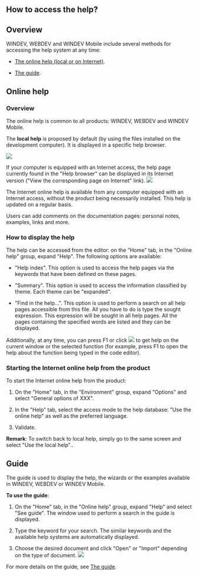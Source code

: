 


## How to access the help?
			



<a name="NOTE1"></a>
<a name="NOTE1_1"></a>


## Overview
<a name="overview_ELTTEXTE000171"></a>
WINDEV, WEBDEV and WINDEV Mobile include several methods for accessing the help system at any time:         

- [The online help (local or on Internet)](#NOTE2_1).

- [The guide](#NOTE3_1). 




<a name="NOTE2"></a>
<a name="NOTE2_1"></a>


## Online help
<a name="online_help_ELTTEXTE000195"></a>


### Overview
<a name="overview_ELTPARAGRAPHE000025"></a>

The online help is common to all products: WINDEV, WEBDEV and WINDEV Mobile. 

The **local help** is proposed by default (by using the files installed on the development computer). It is displayed in a specific help browser. 

![](https://doc.pcsoft.fr/en-US/images/image.awp?langid=3&name=P0_Aide_Browser.jpg&type=thumb)


If your computer is equipped with an Internet access, the help page currently found in the "Help browser" can be displayed in its Internet version ("View the corresponding page on Internet" link). 
![](https://doc.pcsoft.fr/en-US/images/image.awp?langid=3&name=P0_Aide_HTML.jpg&type=thumb)


The Internet online help is available from any computer equipped with an Internet access, without the product being necessarily installed. This help is updated on a regular basis. 

Users can add comments on the documentation pages: personal notes, examples, links and more.


### How to display the help
<a name="how_display_the_help_ELTPARAGRAPHE000040"></a>

The help can be accessed from the editor: on the "Home" tab, in the "Online help" group, expand "Help". The following options are available: 

- "Help index". This option is used to access the help pages via the keywords that have been defined on these pages. 

- "Summary". This option is used to access the information classified by theme. Each theme can be "expanded".

- "Find in the help...". This option is used to perform a search on all help pages accessible from this file. All you have to do is type the sought expression. This expression will be sought in all help pages. All the pages containing the specified words are listed and they can be displayed.




Additionally, at any time, you can press F1 or click ![](https://doc.pcsoft.fr/en-US/images/image.awp?langid=3&name=BTN_Aide.Gif)
 to get help on the current window or the selected function (for example, press F1 to open the help about the function being typed in the code editor).


### Starting the Internet online help from the product
<a name="starting_the_internet_online_help_from_the_product_ELTPARAGRAPHE000065"></a>

To start the Internet online help from the product: 

1. On the "Home" tab, in the "Environment" group, expand "Options" and select "General options of XXX".

2. In the "Help" tab, select the access mode to the help database: "Use the online help" as well as the preferred language.

3. Validate. 




**Remark**: To switch back to local help, simply go to the same screen and select "Use the local help".. 

<a name="NOTE3"></a>
<a name="NOTE3_1"></a>


## Guide
<a name="guide_ELTTEXTE000231"></a>
The guide is used to display the help, the wizards or the examples available in WINDEV, WEBDEV or WINDEV Mobile. 

**To use the guide**:

1. On the "Home" tab, in the "Online help" group, expand "Help" and select "See guide". The window used to perform a search in the guide is displayed.

2. Type the keyword for your search. The similar keywords and the available help systems are automatically displayed.

3. Choose the desired document and click "Open" or "Import" depending on the type of document.
![](https://doc.pcsoft.fr/en-US/images/image.awp?langid=3&name=Guide.gif&type=thumb)



For more details on the guide, see [The guide](../Editeurs/2033003.md).


